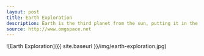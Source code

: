 ```yaml
---
layout: post
title: Earth Exploration
description: Earth is the third planet from the sun, putting it in the "Goldilocks Zone", so the mean temperature doesn't get too hot or too cold for life as we know it to exist. 
source: http://www.omgspace.net
---
```


![Earth Exploration]({{ site.baseurl }}/img/earth-exploration.jpg)

<script>
  data = [
      { x: 0.105,  y: 0.245, text: 'when Earth began', uri: 'history-of-earth-geology'},    
      { x: 0.908,  y: 0.7975, text: 'future of space tourism', uri: 'the-launch-of-space-tourism'},       
  ]
</script>